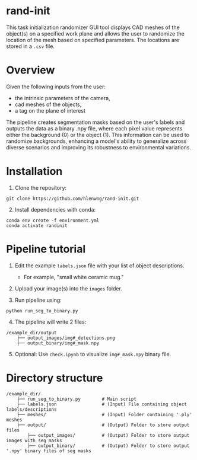 # rand-init
This task initialization randomizer GUI tool displays CAD meshes of the object(s) on a specified work plane and allows the user to randomize the location of the mesh based on specified parameters. The locations are stored in a `.csv` file.
<center>
  
</center>

# Overview
Given the following inputs from the user:
- the intrinsic parameters of the camera,
- cad meshes of the objects,
- a tag on the plane of interest
  
The pipeline creates segmentation masks based on the user's labels and outputs the data as a binary .npy file, where each pixel value represents either the background (0) or the object (1). This information can be used to randomize backgrounds, enhancing a model's ability to generalize across diverse scenarios and improving its robustness to environmental variations.

# Installation
1. Clone the repository:
```
git clone https://github.com/hlenwng/rand-init.git
```
2. Install dependencies with conda:
```
conda env create -f environment.yml
conda activate randinit
```

# Pipeline tutorial
1. Edit the example `labels.json` file with your list of object descriptions. 

   - For example, "small white ceramic mug."
2. Upload your image(s) into the `images` folder.
3. Run pipeline using:
```
python run_seg_to_binary.py
```
4. The pipeline will write 2 files:
```
/example_dir/output
    ├── output_images/img#_detections.png                     
    ├── output_binary/img#_mask.npy       
```
5. Optional: Use `check.ipynb` to visualize  `img#_mask.npy` binary file.

# Directory structure
```
/example_dir/
    ├── run_seg_to_binary.py        # Main script
    ├── labels.json                 # (Input) File containing object labels/descriptions
    ├── meshes/                     # (Input) Folder containing '.ply' meshes
    ├── output/                     # (Output) Folder to store output files
        ├── output_images/          # (Output) Folder to store output images with seg masks
        ├── output_binary/          # (Output) Folder to store output '.npy' binary files of seg masks
```
